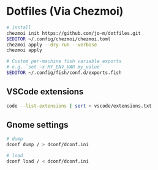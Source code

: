 # Dotfiles (Via Chezmoi)

```bash
# Install
chezmoi init https://github.com/jo-m/dotfiles.git
$EDITOR ~/.config/chezmoi/chezmoi.toml
chezmoi apply --dry-run --verbose
chezmoi apply

# Custom per-machine fish variable exports
# e.g. `set -x MY_ENV_VAR my_value`
$EDITOR ~/.config/fish/conf.d/exports.fish
```

## VSCode extensions

```bash
code --list-extensions | sort > vscode/extensions.txt
```

## Gnome settings

```bash
# dump
dconf dump / > dconf/dconf.ini

# load
dconf load / < dconf/dconf.ini
```
